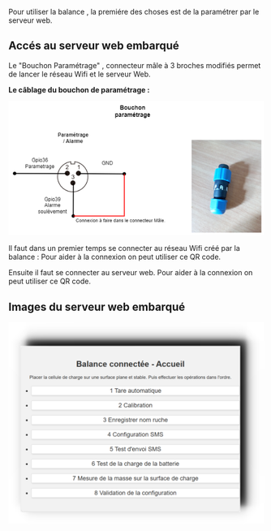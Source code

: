 Pour utiliser la balance , la premiére des choses est de la paramétrer par le serveur web.
## Accés au serveur web embarqué

Le "Bouchon Paramétrage" , connecteur mâle à 3 broches modifiés permet de lancer le réseau Wifi et le serveur Web. 

**Le câblage du bouchon de paramétrage :**

<p align="center">
<img  class="center" alt="Bouchon"  src="https://github.com/herve-tourrel/balance_connecte1/blob/main/Images/Bouchon_parametrage.drawio.png">
</p>

Il faut dans un premier temps se connecter au réseau Wifi créé par la balance :
Pour aider à la connexion on peut utiliser ce QR code.


Ensuite il faut se connecter au serveur web.
Pour aider à la connexion on peut utiliser ce QR code.


## Images du serveur web embarqué


![Accueil](https://github.com/herve-tourrel/balance_connecte1/blob/main/Images/0_accueil.png)






